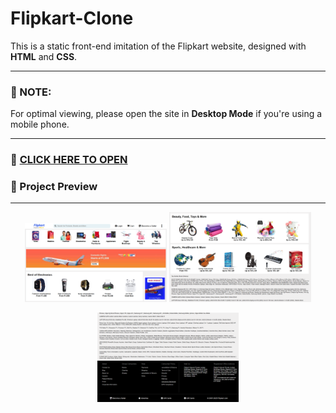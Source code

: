 # Flipkart-Clone

This is a static front-end imitation of the Flipkart website, designed with **HTML** and **CSS**.

---

### 📌 NOTE:
For optimal viewing, please open the site in **Desktop Mode** if you're using a mobile phone.

---

### 🔗 [CLICK HERE TO OPEN](https://vidushi-coder.github.io/Flipkart-Clone/flipkart.html)

### 📸 Project Preview

---

<p align="center">
  <img src="Images/ss1.png" alt="Screenshot 1" width="45%" />
  <img src="Images/ss2.png" alt="Screenshot 2" width="45%" />
</p>

<p align="center">
  <img src="Images/ss3.png" alt="Screenshot 3" width="45%" />
</p>
